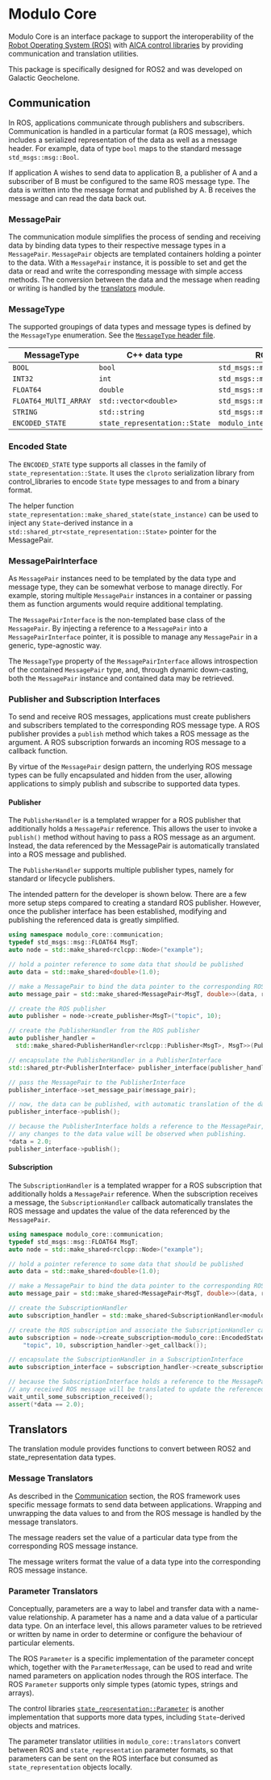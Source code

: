# Modulo Core

Modulo Core is an interface package to support the interoperability of the [Robot Operating System (ROS)](https://www.ros.org)
with [AICA control libraries](https://github.com/aica-technology/control-libraries) by providing communication and
translation utilities.

This package is specifically designed for ROS2 and was developed on Galactic Geochelone.

## Communication

In ROS, applications communicate through publishers and subscribers. Communication is handled in a particular format
(a ROS message), which includes a serialized representation of the data as well as a message header.
For example, data of type `bool` maps to the standard message `std_msgs::msg::Bool`.

If application A wishes to send data to application B, a publisher of A and a subscriber of B must be configured
to the same ROS message type. The data is written into the message format and published by A. B receives the message
and can read the data back out.

### MessagePair

The communication module simplifies the process of sending and receiving data by binding data types to their
respective message types in a `MessagePair`. `MessagePair` objects are templated containers holding a pointer to the
data. With a `MessagePair` instance, it is possible to set and get the data or read and write the corresponding
message with simple access methods. The conversion between the data and the message when reading or writing is
handled by the [translators](#translators) module.

### MessageType

The supported groupings of data types and message types is defined by the `MessageType` enumeration.
See the [`MessageType` header file](./include/modulo_core/communication/MessageType.h).

| MessageType           | C++ data type                 | ROS message type                       |
|-----------------------|-------------------------------|----------------------------------------|
| `BOOL`                | `bool`                        | `std_msgs::msgs::Bool`                 |
| `INT32`               | `int`                         | `std_msgs::msgs::Int32`                |
| `FLOAT64`             | `double`                      | `std_msgs::msgs::FLOAT64`              |
| `FLOAT64_MUlTI_ARRAY` | `std::vector<double>`         | `std_msgs::msgs::FLOAT64MultiArray`    |
| `STRING`              | `std::string`                 | `std_msgs::msgs::String`               |
| `ENCODED_STATE`       | `state_representation::State` | `modulo_interfaces::msg::EncodedState` |

### Encoded State

The `ENCODED_STATE` type supports all classes in the family of `state_representation::State`. It uses the
`clproto` serialization library from control_libraries to encode `State` type messages to and from a binary format.

The helper function `state_representation::make_shared_state(state_instance)` can be used to inject any `State`-derived
instance in a `std::shared_ptr<state_representation::State>` pointer for the MessagePair.

### MessagePairInterface

As `MessagePair` instances need to be templated by the data type and message type, they can be somewhat verbose to
manage directly. For example, storing multiple `MessagePair` instances in a container or passing them as function
arguments would require additional templating.

The `MessagePairInterface` is the non-templated base class of the `MessagePair`. By injecting a reference to a
`MessagePair` into a `MessagePairInterface` pointer, it is possible to manage any `MessagePair` in a generic,
type-agnostic way.

The `MessageType` property of the `MessagePairInterface` allows introspection of the contained `MessagePair` type,
and, through dynamic down-casting, both the `MessagePair` instance and contained data may be retrieved.

### Publisher and Subscription Interfaces

To send and receive ROS messages, applications must create publishers and subscribers templated to the corresponding
ROS message type. A ROS publisher provides a `publish` method which takes a ROS message as the argument.
A ROS subscription forwards an incoming ROS message to a callback function.

By virtue of the `MessagePair` design pattern, the underlying ROS message types can be fully encapsulated and hidden
from the user, allowing applications to simply publish and subscribe to supported data types.

#### Publisher

The `PublisherHandler` is a templated wrapper for a ROS publisher that additionally holds a `MessagePair` reference.
This allows the user to invoke a `publish()` method without having to pass a ROS message as an argument. Instead,
the data referenced by the MessagePair is automatically translated into a ROS message and published.

The `PublisherHandler` supports multiple publisher types, namely for standard or lifecycle publishers.

The intended pattern for the developer is shown below. There are a few more setup steps compared to creating a
standard ROS publisher. However, once the publisher interface has been established, modifying and publishing
the referenced data is greatly simplified.

```c++
using namespace modulo_core::communication;
typedef std_msgs::msg::FLOAT64 MsgT;
auto node = std::make_shared<rclcpp::Node>("example");

// hold a pointer reference to some data that should be published
auto data = std::make_shared<double>(1.0);

// make a MessagePair to bind the data pointer to the corresponding ROS message
auto message_pair = std::make_shared<MessagePair<MsgT, double>>(data, rclcpp::Clock());

// create the ROS publisher
auto publisher = node->create_publisher<MsgT>("topic", 10);

// create the PublisherHandler from the ROS publisher
auto publisher_handler =
  std::make_shared<PublisherHandler<rclcpp::Publisher<MsgT>, MsgT>>(PublisherType::PUBLISHER, publisher);

// encapsulate the PublisherHandler in a PublisherInterface
std::shared_ptr<PublisherInterface> publisher_interface(publisher_handler);

// pass the MessagePair to the PublisherInterface 
publisher_interface->set_message_pair(message_pair);

// now, the data can be published, with automatic translation of the data value into a ROS message
publisher_interface->publish();

// because the PublisherInterface holds a reference to the MessagePair, which in turn references the original data,
// any changes to the data value will be observed when publishing. 
*data = 2.0;
publisher_interface->publish();
```

#### Subscription

The `SubscriptionHandler` is a templated wrapper for a ROS subscription that additionally holds a `MessagePair`
reference. When the subscription receives a message, the `SubscriptionHandler` callback automatically translates
the ROS message and updates the value of the data referenced by the `MessagePair`.

```c++
using namespace modulo_core::communication;
typedef std_msgs::msg::FLOAT64 MsgT;
auto node = std::make_shared<rclcpp::Node>("example");

// hold a pointer reference to some data that should be published
auto data = std::make_shared<double>(1.0);

// make a MessagePair to bind the data pointer to the corresponding ROS message
auto message_pair = std::make_shared<MessagePair<MsgT, double>>(data, rclcpp::Clock());

// create the SubscriptionHandler
auto subscription_handler = std::make_shared<SubscriptionHandler<modulo_core::EncodedState>>(message_pair);

// create the ROS subscription and associate the SubscriptionHandler callback
auto subscription = node->create_subscription<modulo_core::EncodedState>(
    "topic", 10, subscription_handler->get_callback());

// encapsulate the SubscriptionHandler in a SubscriptionInterface
auto subscription_interface = subscription_handler->create_subscription_interface(subscription);

// because the SubscriptionInterface holds a reference to the MessagePair, which in turn references the original data,
// any received ROS message will be translated to update the referenced data value
wait_until_some_subscription_received();
assert(*data == 2.0);
```

## Translators

The translation module provides functions to convert between ROS2 and state_representation data types.

### Message Translators

As described in the [Communication](#communication) section, the ROS framework uses specific message formats to
send data between applications. Wrapping and unwrapping the data values to and from the ROS message is handled by
the message translators.

The message readers set the value of a particular data type from the corresponding ROS message instance.

The message writers format the value of a data type into the corresponding ROS message instance.

### Parameter Translators

Conceptually, parameters are a way to label and transfer data with a name-value relationship.
A parameter has a name and a data value of a particular data type. On an interface level, this allows parameter
values to be retrieved or written by name in order to determine or configure the behaviour of particular elements.

The ROS `Parameter` is a specific implementation of the parameter concept which, together with the `ParameterMessage`,
can be used to read and write named parameters on application nodes through the ROS interface. The ROS `Parameter`
supports only simple types (atomic types, strings and arrays).

The control libraries [`state_representation::Parameter`](https://aica-technology.github.io/control-libraries/versions/main/classstate__representation_1_1_parameter_interface.html)
is another implementation that supports more data types, including `State`-derived objects and matrices.

The parameter translator utilities in `modulo_core::translators` convert between ROS and `state_representation`
parameter formats, so that parameters can be sent on the ROS interface but consumed as `state_representation` objects locally.